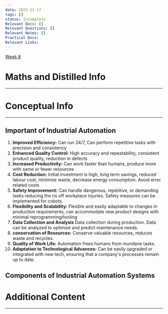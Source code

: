 ```yaml
---
date: 2023-11-17
tags: []
status: Incomplete
Relevant Docs: []
Relevant Questions: []
Relevant Notes: []
Practical Docs: 
Relevant Links:
---
```

[Week 8](Attachments/Week%208%20Lecture%20Workshop-1.pdf)
# Maths and Distilled Info
---




# Conceptual Info
---

## Important of Industrial Automation
1. **Improved Efficiency:** Can run 24/7, Can perform repetitive tasks with precision and consistency
2. **Enhanced Quality Control:** High accuracy and repeatability, consistent product quality, reduction in defects
3. **Increased Productivity:** Can work faster than humans, produce more with same or fewer resources
4. **Cost Reduction:** Initial investment is high, long term savings, reduced labour cost, minimise waste, decrease energy consumption. Avoid error related costs
5. **Safety Improvement:** Can handle dangerous, repetitive, or demanding tasks reducing the ris off workplace injuries. Safety measures can be implemented for cobots.
6. **Flexibility and Scalability:** Flexible and easily adaptable to changes in production requirements, can accommodate new product designs with minimal reprogramming/tooling
7. **Data Collection and Analysis** Data collection during production. Data can be analyzed to optimise and predict maintenance needs.
8. **conservation of Resources:** Conserve valuable resources, reduces waste and recycles.
9. **Quality of Work Life:** Automation frees humans from mundane tasks.
10. **Adaptation to Technological Advances:** Can be easily upgraded or integrated with new tech, ensuring that a company's processes remain up to date.

## Components of Industrial Automation Systems




# Additional Content
---
